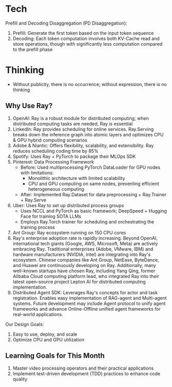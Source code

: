 # Tech
Prefill and Decoding Disaggregation (PD Disaggregation):
1. Prefill: Generate the first token based on the input token sequence
2. Decoding: Each token computation involves both KV-Cache read and store operations, though with significantly less computation compared to the prefill phase

# Thinking
- Without publicity, there is no occurrence; without expression, there is no thinking

## Why Use Ray?
1. OpenAI: Ray is a robust module for distributed computing; when distributed computing tasks are needed, Ray is essential
2. LinkedIn: Ray provides scheduling for online services. Ray.Serving breaks down the inference graph into atomic layers and optimizes CPU & GPU hybrid computing scenarios
3. Adobe & Niantic: Offers flexibility, scalability, and extensibility. Ray reduces scheduling coding time by 85%
4. Spotify: Uses Ray + PyTorch to package their MLOps SDK
5. Pinterest: Data Processing Framework
   - Before: Used multiprocessing PyTorch DataLoader for GPU nodes with limitations:
     - Monolithic architecture with limited scalability
     - CPU and GPU computing on same nodes, preventing efficient heterogeneous computing
   - After: Implemented Ray.Dataset for data preprocessing + Ray.Trainer + Ray.Serve
6. Uber: Uses Ray to set up distributed process groups
   - Uses NCCL and PyTorch as basic framework; DeepSpeed + Hugging Face for training SOTA LLMs
   - Employs Ray.Torch trainer for scheduling and orchestrating the training process
7. Ant Group: Ray ecosystem running on 150 CPU cores
8. Ray's enterprise adoption rate is rapidly increasing. Beyond OpenAI, international tech giants (Google, AWS, Microsoft, Meta) are actively embracing Ray. Traditional enterprises (Adobe, VMware, IBM) and hardware manufacturers (NVIDIA, Intel) are integrating into Ray's ecosystem. Chinese companies like Ant Group, NetEase, ByteDance, and Huawei are continuously developing on Ray. Additionally, many well-known startups have chosen Ray, including Yang Qing, former Alibaba Cloud computing platform lead, who integrated Ray into their latest open-source project Lepton AI for distributed computing implementation.
9. Distributed Agent SDK: Leverages Ray's concepts for actor and task registration. Enables easy implementation of RAG-agent and Multi-agent systems. Future development may include Agent protocol to unify agent frameworks and advance Online-Offline unified agent frameworks for real-world applications.

Our Design Goals:
1. Easy to use, deploy, and scale
2. Optimize CPU and GPU utilization

## Learning Goals for This Month
1. Master video processing operators and their practical applications
2. Implement test-driven development (TDD) practices to enhance code quality
